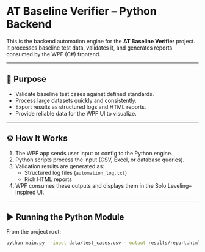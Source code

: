 # AT Baseline Verifier – Python Backend

This is the backend automation engine for the **AT Baseline Verifier** project.  
It processes baseline test data, validates it, and generates reports consumed by the WPF (C#) frontend.

---

## 🎯 Purpose
- Validate baseline test cases against defined standards.  
- Process large datasets quickly and consistently.  
- Export results as structured logs and HTML reports.  
- Provide reliable data for the WPF UI to visualize.  

---

## ⚙️ How It Works
1. The WPF app sends user input or config to the Python engine.  
2. Python scripts process the input (CSV, Excel, or database queries).  
3. Validation results are generated as:  
   - Structured log files (`automation_log.txt`)  
   - Rich HTML reports  
4. WPF consumes these outputs and displays them in the Solo Leveling–inspired UI.  

---

## ▶️ Running the Python Module
From the project root:

```bash
python main.py --input data/test_cases.csv --output results/report.html

